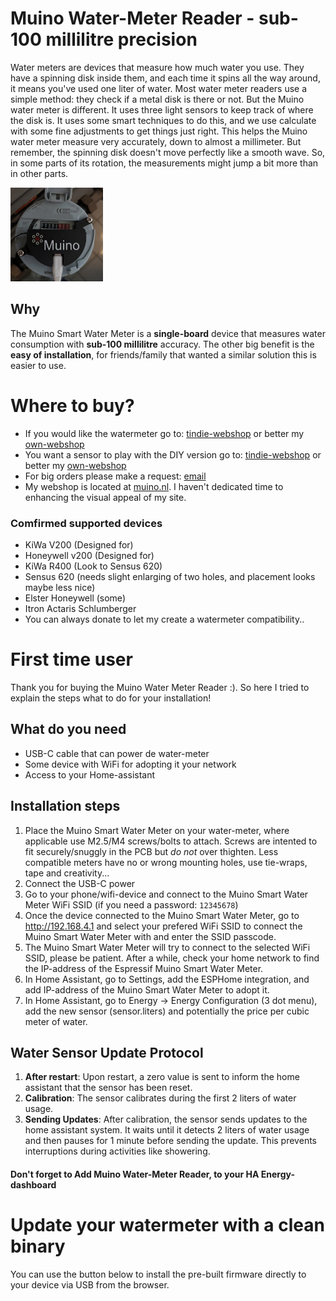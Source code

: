 # Muino Water-Meter Reader - sub-100 millilitre precision

Water meters are devices that measure how much water you use. They have a spinning disk inside them, and each time it spins all the way around, it means you've used one liter of water. Most water meter readers use a simple method: they check if a metal disk is there or not. But the Muino water meter is different. It uses three light sensors to keep track of where the disk is. It uses some smart techniques to do this, and we use calculate with some fine adjustments to get things just right. This helps the Muino water meter measure very accurately, down to almost a millimeter. But remember, the spinning disk doesn't move perfectly like a smooth wave. So, in some parts of its rotation, the measurements might jump a bit more than in other parts.

<img src="/img/muino_with_case.png" alt="muino watermeter" height="150" class="center"/>

## Why
The Muino Smart Water Meter is a **single-board** device that measures water consumption with **sub-100 millilitre** accuracy. The other big benefit is the **easy of installation**, for friends/family that wanted a similar solution this is easier to use.


# Where to buy?
* If you would like the watermeter go to: [tindie-webshop](https://www.tindie.com/products/muino/smart-water-meter-reader/) or better my [own-webshop](https://muino.nl/product/smart-water-meter-reader)
* You want a sensor to play with the DIY version go to: [tindie-webshop](https://www.tindie.com/products/muino/3-phase-muino-light-sensor-encoder/) or better my [own-webshop](https://muino.nl/product/3d-case-for-the-water-meter-reader)
* For big orders please make a request: [email](mailto:martijnvwezel@muino.nl)
* My webshop is located at [muino.nl](https://muino.nl). I haven't dedicated time to enhancing the visual appeal of my site.

### Comfirmed supported devices
* KiWa V200 (Designed for)
* Honeywell v200 (Designed for)
* KiWa R400 (Look to Sensus 620)
* Sensus 620 (needs slight enlarging of two holes, and placement looks maybe less nice)
* Elster Honeywell (some)
* Itron Actaris Schlumberger
* You can always donate to let my create a watermeter compatibility..

# First time user
Thank you for buying the Muino Water Meter Reader :). So here I tried to explain the steps what to do for your installation!

## What do you need

* USB-C cable that can power de water-meter
* Some device with WiFi for adopting it your network
* Access to your Home-assistant

## Installation steps

1. Place the Muino Smart Water Meter on your water-meter, where applicable use M2.5/M4 screws/bolts to attach.
   Screws are intented to fit securely/snuggly in the PCB but *do not* over thighten. Less compatible meters have no or wrong mounting holes, use tie-wraps, tape and creativity...
3. Connect the USB-C power
4. Go to your phone/wifi-device and connect to the Muino Smart Water Meter WiFi SSID (if you need a password: `12345678`)
5. Once the device connected to the Muino Smart Water Meter, go to http://192.168.4.1 and select your prefered WiFi SSID to connect the Muino Smart Water Meter with and enter the SSID passcode.
6. The Muino Smart Water Meter will try to connect to the selected WiFi SSID, please be patient. After a while, check your home network to find the IP-address of the Espressif Muino Smart Water Meter.
7. In Home Assistant, go to Settings, add the ESPHome integration, and add IP-address of the Muino Smart Water Meter to adopt it.
8. In Home Assistant, go to Energy -> Energy Configuration (3 dot menu), add the new sensor (sensor.liters) and potentially the price per cubic meter of water.


## Water Sensor Update Protocol

1. **After restart**: Upon restart, a zero value is sent to inform the home assistant that the sensor has been reset.
2. **Calibration**: The sensor calibrates during the first 2 liters of water usage.
3. **Sending Updates**: After calibration, the sensor sends updates to the home assistant system. It waits until it detects 2 liters of water usage and then pauses for 1 minute before sending the update. This prevents interruptions during activities like showering.

#### Don't forget to Add Muino Water-Meter Reader, to your HA Energy-dashboard


# Update your watermeter with a clean binary

You can use the button below to install the pre-built firmware directly to your device via USB from the browser.

<esp-web-install-button manifest="./manifest.json"></esp-web-install-button>
<script type="module" src="https://unpkg.com/esp-web-tools@9/dist/web/install-button.js?module"></script>

